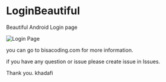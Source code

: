 # LoginBeautiful
Beautiful Android Login page

![Login Page](http://bisacoding.com/wp-content/uploads/2016/05/Screenshot_20160505-191840-e1462453615543.png)

you can go to bisacoding.com for more information.

if you have any question or issue please create issue in Issues. 

Thank you.
khadafi
